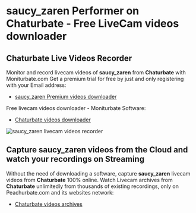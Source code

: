 # saucy_zaren Performer on Chaturbate - Free LiveCam videos downloader

## Chaturbate Live Videos Recorder

Monitor and record livecam videos of **saucy_zaren** from **Chaturbate** with Moniturbate.com
Get a premium trial for free by just and only registering with your Email address:
* [saucy_zaren Premium videos downloader](https://moniturbate.com/request-demo-licence-key.html)

Free livecam videos downloader - Moniturbate Software:
* [Chaturbate videos downloader](https://moniturbate.com/moniturbate-download-software.html)

![saucy_zaren livecam videos recorder](https://peachurnet.com/templates/moniturbate-software.png)


## Capture saucy_zaren videos from the Cloud and watch your recordings on Streaming

Without the need of downloading a software, capture **saucy_zaren** livecam videos from **Chaturbate** 100% online.
Watch Livecam archives from **Chaturbate** unlimitedly from thousands of existing recordings, only on Peachurbate.com and its websites network:
* [Chaturbate videos archives](https://peachurnet.com/)